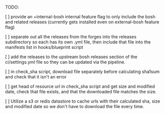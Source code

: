 TODO:

[ ] provide an +internal-bosh internal feature flag to only include the
    bosh and related releases (currently gets installed even on
    external-bosh feature flag)

[ ] separate out all the releases from the forges into the releases
    subdirectory so each has its own <release-name>.yml file, then include
    that file into the manifests list in hooks/blueprint script

[ ] add the releases to the upstream bosh releases section of the
    ci/settings.yml file so they can be updated via the pipeline.

[ ] in check_sha script, download file separately before calculating sha1sum
    and check that it isn't an error

[ ] get head of resource url in check_sha script and get size and modified
    date, check that file exists, and that the downloaded file matches the
    size.

[ ] Utilize a s3 or redis datastore to cache urls with their calculated sha,
    size and modified date so we don't have to download the file every time.



